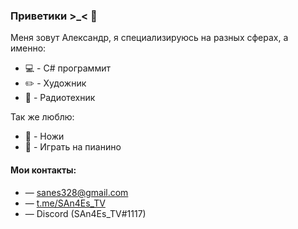 ### Приветики >_< 👋

Меня зовут Александр, я специализируюсь на разных сферах, а именно:
* 💻 - C# программит
* ✏️ - Художник
* 🤖 - Радиотехник

Так же люблю:
* 🔪 - Ножи
* 🎹 - Играть на пианино

#### Мои контакты: 
* — sanes328@gmail.com
* — [t.me/SAn4Es_TV](https://t.me/SAn4Es_TV)
* — Discord (SAn4Es_TV#1117)
